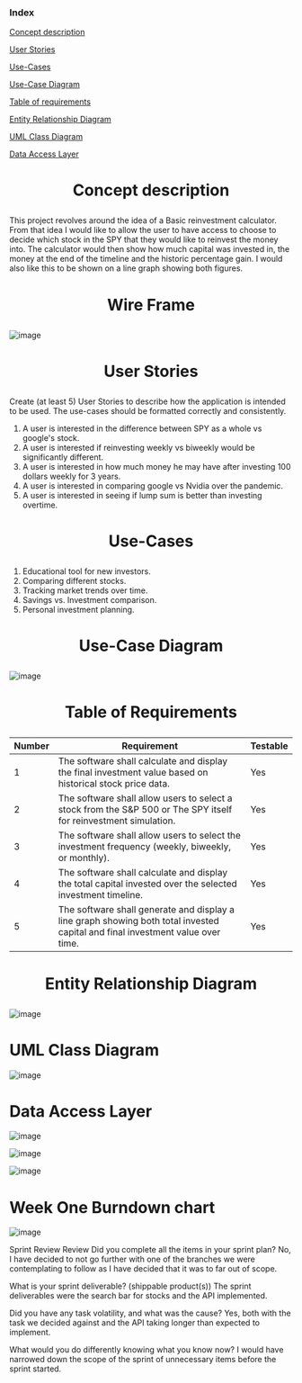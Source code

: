 ### Index

[Concept description](#concept-description)

[User Stories](#user-stories)

[Use-Cases](#use-cases)

[Use-Case Diagram](#use-case-diagram)

[Table of requirements](#table-of-requirements)

[Entity Relationship Diagram](#entity-relationship-diagram)

[UML Class Diagram](#uml-class-diagram)

[Data Access Layer](#data-access-layer)


<h1><p align="center">Concept description</p></h1>

This project revolves around the idea of a Basic reinvestment calculator. From that idea I would like to allow the user to have access to choose to decide which stock in the SPY that they would like to reinvest the money into. The calculator would then show how much capital was invested in, the money at the end of the timeline and the historic percentage gain. I would also like this to be shown on a line graph showing both figures.

<h1><p align="center">Wire Frame</p></h1>                       


![image](https://github.com/user-attachments/assets/486e9c2f-2699-4c3f-ab45-b748b4f2d15f)


<h1><p align="center">User Stories</p></h1>

Create (at least 5) User Stories to describe how the application is intended to be used.
The use-cases should be formatted correctly and consistently.
1.	A user is interested in the difference between SPY as a whole vs google's stock.
2.	A user is interested if reinvesting weekly vs biweekly would be significantly different. 
3.	A user is interested in how much money he may have after investing 100 dollars weekly for 3 years.
4.	A user is interested in comparing google vs Nvidia over the pandemic. 
5.	A user is interested in seeing if lump sum is better than investing overtime.
   
<h1><p align="center">Use-Cases</p></h1>                

1.	Educational tool for new investors.
2.	Comparing different stocks.
3.	Tracking market trends over time.
4.	Savings vs. Investment comparison.
5.	Personal investment planning.


<h1><p align="center">Use-Case Diagram</p></h1>
  
![image](https://github.com/user-attachments/assets/9c7d90e0-ccba-432b-bab6-f2327a0ad2e9)

<h1><p align="center">Table of Requirements</p></h1>

Number | Requirement | Testable |
--- | --- |  --- |
1 | The software shall calculate and display the final investment value based on historical stock price data. | Yes |
2 | The software shall allow users to select a stock from the S&P 500 or The SPY itself for reinvestment simulation. |  Yes |
3 | The software shall allow users to select the investment frequency (weekly, biweekly, or monthly). |  Yes |
4 | The software shall calculate and display the total capital invested over the selected investment timeline. |  Yes |
5 | The software shall generate and display a line graph showing both total invested capital and final investment value over time. |  Yes |

<h1><p align="center">Entity Relationship Diagram</p></h1>

![image](https://github.com/user-attachments/assets/fc9ba9e4-f105-465f-b007-bb6883ac1593)


<h1><p align="center"></p>UML Class Diagram</h1>

![image](https://github.com/user-attachments/assets/cca8d4c0-991c-4d02-a3e9-d71855ea0634)


<h1><p align="center"></p>Data Access Layer</h1>

![image](https://github.com/user-attachments/assets/bbd34140-1a1b-4e79-8fd5-353ae1af8377)

![image](https://github.com/user-attachments/assets/f33c3e2f-8a0f-4f87-b7d2-38ae81696b5c)

![image](https://github.com/user-attachments/assets/d439ccd3-2ae2-435b-b3b7-19e130996b5f)


<h1><p align="center"></p>Week One Burndown chart</h1>

![image](https://github.com/user-attachments/assets/e368ffe8-0540-4198-ab67-36868a8852a8)

Sprint Review Review
Did you complete all the items in your sprint plan?
No, I have decided to not go further with one of the branches we were contemplating to follow as I have decided that it was to far out of scope.  

What is your sprint deliverable? (shippable product(s))
The sprint deliverables were the search bar for stocks and the API implemented.

Did you have any task volatility, and what was the cause?
Yes, both with the task we decided against and the API taking longer than expected to implement.  

What would you do differently knowing what you know now?
I would have narrowed down the scope of the sprint of unnecessary items before the sprint started.

